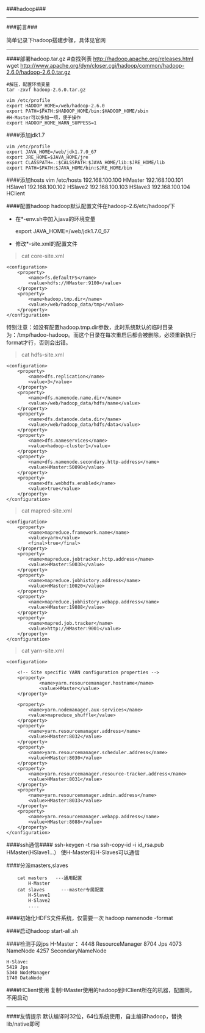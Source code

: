 ###hadoop###
***

###前言###

简单记录下hadoop搭建步骤，具体见官网

***

####部署hadoop.tar.gz
	#查找列表 http://hadoop.apache.org/releases.html
	wget http://www.apache.org/dyn/closer.cgi/hadoop/common/hadoop-2.6.0/hadoop-2.6.0.tar.gz
	
	#解压，配置环境变量
	tar -zxvf hadoop-2.6.0.tar.gz
	
	vim /etc/profile
	export HADOOP_HOME=/web/hadoop-2.6.0
	export PATH=$PATH:$HADOOP_HOME/bin:$HADOOP_HOME/sbin  
	#H-Master可以多加一项，便于操作
	export HADOOP_HOME_WARN_SUPPESS=1

####添加jdk1.7
	
	vim /etc/profile
	export JAVA_HOME=/web/jdk1.7.0_67
	export JRE_HOME=$JAVA_HOME/jre
	export CLASSPATH=.:$CALSSPATH:$JAVA_HOME/lib:$JRE_HOME/lib
	export PATH=$PATH:$JAVA_HOME/bin:$JRE_HOME/bin

####添加hosts
	vim /etc/hosts
	192.168.100.100 HMaster
	192.168.100.101 HSlave1
	192.168.100.102 HSlave2
	192.168.100.103 HSlave3
	192.168.100.104 HClient

####配置hadoop
hadoop默认配置文件在hadoop-2.6/etc/hadoop/下

* 在*-env.sh中加入java的环境变量

	export JAVA_HOME=/web/jdk1.7.0_67

* 修改*-site.xml的配置文件

>cat core-site.xml

	<configuration>
    	<property>
        	<name>fs.defaultFS</name>
        	<value>hdfs://HMaster:9100</value>
    	</property>
    	<property>
        	<name>hadoop.tmp.dir</name>
        	<value>/web/hadoop_data/tmp</value>
    	</property>
	</configuration>

	
特别注意：如没有配置hadoop.tmp.dir参数，此时系统默认的临时目录为：/tmp/hadoo-hadoop。而这个目录在每次重启后都会被删除，必须重新执行format才行，否则会出错。

>cat hdfs-site.xml

	<configuration>
		<property>
	        <name>dfs.replication</name>
        	<value>3</value>
    	</property>
    	<property>
	        <name>dfs.namenode.name.dir</name>
	        <value>/web/hadoop_data/hdfs/name</value>
	    </property>
	    <property>
	        <name>dfs.datanode.data.dir</name>
	        <value>/web/hadoop_data/hdfs/data</value>
    	</property>
    	<property>
        	<name>dfs.nameservices</name>
        	<value>hadoop-cluster1</value>
	    </property>
	    <property>
	        <name>dfs.namenode.secondary.http-address</name>
	        <value>HMaster:50090</value>
	    </property>
	    <property>
	        <name>dfs.webhdfs.enabled</name>
	        <value>true</value>
	    </property>
	</configuration>
	
>cat mapred-site.xml

	<configuration>
        <property>
            <name>mapreduce.framework.name</name>
            <value>yarn</value>
            <final>true</final>
        </property>
	    <property>
	        <name>mapreduce.jobtracker.http.address</name>
	        <value>HMaster:50030</value>
	    </property>
	    <property>
	        <name>mapreduce.jobhistory.address</name>
	        <value>HMaster:10020</value>
	    </property>
	    <property>
	        <name>mapreduce.jobhistory.webapp.address</name>
	        <value>HMaster:19888</value>
	    </property>
        <property>
            <name>mapred.job.tracker</name>
            <value>http://HMaster:9001</value>
        </property>
	</configuration>

>cat yarn-site.xml

	<configuration>
	
        <!-- Site specific YARN configuration properties -->
        <property>
                <name>yarn.resourcemanager.hostname</name>
                <value>HMaster</value>
        </property>
	
	    <property>
	        <name>yarn.nodemanager.aux-services</name>
	        <value>mapreduce_shuffle</value>
	    </property>
	    <property>
	        <name>yarn.resourcemanager.address</name>
	        <value>HMaster:8032</value>
	    </property>
	    <property>
	        <name>yarn.resourcemanager.scheduler.address</name>
	        <value>HMaster:8030</value>
	    </property>
	    <property>
	        <name>yarn.resourcemanager.resource-tracker.address</name>
	        <value>HMaster:8031</value>
	    </property>
	    <property>
	        <name>yarn.resourcemanager.admin.address</name>
	        <value>HMaster:8033</value>
	    </property>
	    <property>
	        <name>yarn.resourcemanager.webapp.address</name>
	        <value>HMaster:8088</value>
	    </property>
	</configuration>

####ssh通信####
	ssh-keygen -t rsa
    ssh-copy-id -i id_rsa.pub HMaster(HSlave1...）
	使H-Master和H-Slaves可以通信	


####分派masters,slaves

		cat masters   ---通用配置
			H-Master
	    cat slaves      ---master专属配置
			H-Slave1
			H-Slave2
			....

####初始化HDFS文件系统，仅需要一次
	 hadoop namenode -format

####启动hadoop
	start-all.sh

####检测手段jps
	H-Master：
	4448 ResourceManager
	8704 Jps
	4073 NameNode
	4257 SecondaryNameNode

	H-Slave:
	5419 Jps
	5340 NodeManager
	1740 DataNode

####HClient使用
	复制HMaster使用的hadoop到HClient所在的机器，配置同，不用启动

***
####友情提示
默认编译时32位，64位系统使用，自主编译hadoop，替换lib/native即可
	
	


